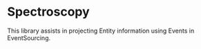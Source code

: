 # Spectroscopy

This library assists in projecting Entity information using Events in EventSourcing.
